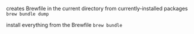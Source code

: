 creates Brewfile in the current directory from currently-installed packages
`brew bundle dump`

install everything from the Brewfile
`brew bundle`

